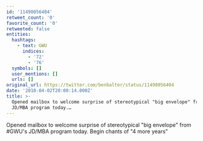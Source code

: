 ```yaml
---
id: '11498056404'
retweet_count: '0'
favorite_count: '0'
retweeted: false
entities:
  hashtags:
    - text: GWU
      indices:
        - '72'
        - '76'
  symbols: []
  user_mentions: []
  urls: []
original_url: https://twitter.com/benbalter/status/11498056404
date: '2010-04-02T20:00:14.000Z'
title: >-
  Opened mailbox to welcome surprise of stereotypical "big envelope" from #GWU's
  JD/MBA program today.…
---
```


Opened mailbox to welcome surprise of stereotypical "big envelope" from #GWU's JD/MBA program today. Begin chants of "4 more years"